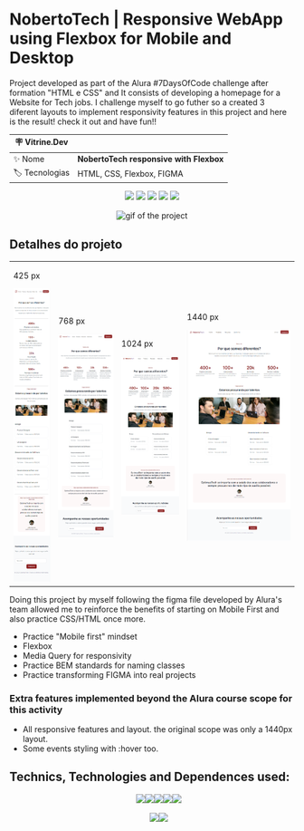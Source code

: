 # NobertoTech | Responsive WebApp using Flexbox for Mobile and Desktop

Project developed as part of the Alura #7DaysOfCode challenge after formation "HTML e CSS" and It consists of developing a homepage for a Website for Tech jobs. I challenge myself to go futher so a created 3 diferent layouts to implement responsivity features in this project and here is the result! check it out and have fun!!

| :placard: Vitrine.Dev |                                         |
| --------------------- | --------------------------------------- |
| :sparkles: Nome       | **NobertoTech responsive with Flexbox** |
| :label: Tecnologias   | HTML, CSS, Flexbox, FIGMA               |

<p align="center">
<img src='https://img.shields.io/github/last-commit/NobertoFerreiraFilho/7DC-HTML-CSS?style=plastic'>
<img src='https://img.shields.io/static/v1?label=Status&message=Done&color=brightgreen'>
<img src='https://img.shields.io/github/stars/NobertoFerreiraFilho7DC-HTML-CSS'>
<img src='https://img.shields.io/github/forks/NobertoFerreiraFilho/7DC-HTML-CSS'>
<img src='https://img.shields.io/github/issues/NobertoFerreiraFilho/7DC-HTML-CSS'>
</p>

<div align="center">
<img src='https://github.com/NobertoFerreiraFilho/7DC-HTML-CSS/blob/main/img/projeto/homepage-NobertoTech.gif' alt='gif of the project' align="center" width='400'/>
</div>

## Detalhes do projeto

<!-- Inserir imagem com a #vitrinedev ao final do link -->
<table align="center">
  <tr>
    <td>
      <p>425 px</P>
      <img src='https://github.com/NobertoFerreiraFilho/7DC-HTML-CSS/blob/main/img/projeto/homepage-mobile.png' width=105/>
    </td>
    <td>
      <p>768 px</P>
      <img src='https://github.com/NobertoFerreiraFilho/7DC-HTML-CSS/blob/main/img/projeto/homepage-medium-tablet.png' width=170/>
    </td> 
    <td>
      <p>1024 px</P>
      <img src='https://github.com/NobertoFerreiraFilho/7DC-HTML-CSS/blob/main/img/projeto/homepage-medium-notebook.png' width=170/>
    </td> 
    <td>
      <p>1440 px</P>
      <img src='https://github.com/NobertoFerreiraFilho/7DC-HTML-CSS/blob/main/img/projeto/homepage-large-desktop.png#vitrinedev' width=335/>
    </td> 
  </tr>
</table>

Doing this project by myself following the figma file developed by Alura's team allowed me to reinforce the benefits of starting on Mobile First and also practice CSS/HTML once more.

<ul>
  <li>Practice "Mobile first" mindset</li>
  <li>Flexbox</li>
  <li>Media Query for responsivity</li>
  <li>Practice BEM standards for naming classes</li>
  <li>Practice transforming FIGMA into real projects</li>
</ul>

### Extra features implemented beyond the Alura course scope for this activity

 <ul>
  <li>All responsive features and layout. the original scope was only a 1440px layout.</li>
  <li>Some events styling with :hover too.</li>
</ul>
 
## Technics, Technologies and Dependences used:

<ul style='display:flex; flex-wrap: wrap; justify-content:center;'>
<il>
<img src='https://img.shields.io/badge/CSS3-black?logo=CSS3'/>
</il>
<il>
<img src='https://img.shields.io/badge/HTML5-black?logo=HTML5'/>
</il>
<il>
<img src='https://img.shields.io/badge/Git-black?logo=git'/>
</il>
<il>
<img src='https://img.shields.io/badge/FIGMA-black?logo=figma'/>
</il>
<il>
<img src='https://img.shields.io/badge/VSCode-black?logo=visual-studio-code'/>
</il>
</ul>

<ul style='display:flex; flex-wrap: wrap; justify-content:center;'>
<il>
<img src='https://img.shields.io/badge/CI%20CD-black?logo=CI-CD'/>
</il>
<il>
<img src='https://img.shields.io/badge/GRID-black?logo=Flex-box'/>
</il>
</ul>
